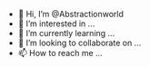 - 👋 Hi, I’m @Abstractionworld
- 👀 I’m interested in ...
- 🌱 I’m currently learning ...
- 💞️ I’m looking to collaborate on ...
- 📫 How to reach me ...

<!---
Abstractionworld/Abstractionworld is a ✨ special ✨ repository because its `README.md` (this file) appears on your GitHub profile.
You can click the Preview link to take a look at your changes.
--->
